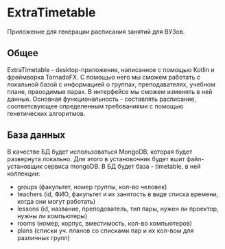 # ExtraTimetable
Приложение для генерации расписания занятий для ВУЗов.

## Общее
ExtraTimetable - desktop-приложение, написанное с помощью Kotlin и фреймворка TornadoFX. 
С помощью него мы сможем работать с локальной базой с информацией о группах, преподавателях, учебном плане, првоодимые парах. 
В интерфейсе мы сможем изменять в ней данные. Основная функциональность - составлять расписание, соответсвующее определенным требованиями с помощью генетических алгоритмов.

## База данных
В качестве БД будет использоваться MongoDB, которая будет развернута локально. Для этого в установочник будет вшит файл-установщик сервиса mongoDB.
В БД будет база - timetable, в ней коллекции:
* groups (факультет, номер группы, кол-во человек)
* teachers (id, ФИО, факультет и их занятость в виде списка времени, когда они могут работать)
* lessons (id, название, преподователь, тип пары, нужен ли проектор, нужны ли компьютеры)
* rooms (номер, корпус, вместимость, кол-во компьютеров)
* plans (списки уч. планов со списками пар и их кол-вом для различных групп)
